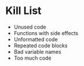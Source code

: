 Kill List
=========
* Unused code
* Functions with side effects
* Unformatted code
* Repeated code blocks
* Bad variable names
* Too much code
